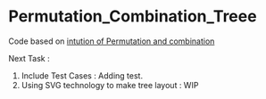 # Permutation_Combination_Treee


Code based on [intution of Permutation and combination](https://buildingvts.com/intuition-behind-permutations-and-combinations-db6ffa5272be)

Next Task :
1. Include Test Cases : Adding test.
2. Using SVG technology to make tree layout : WIP
